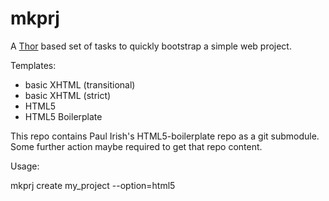# mkprj

A [Thor](https://github.com/wycats/thor) based set of tasks to quickly bootstrap a simple web project.

Templates:

- basic XHTML (transitional)
- basic XHTML (strict)
- HTML5
- HTML5 Boilerplate


This repo contains Paul Irish's HTML5-boilerplate repo as a git submodule. Some further action maybe required to get that repo content.

Usage:

mkprj create my_project --option=html5